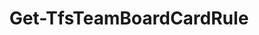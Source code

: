﻿---
title: Get-TfsTeamBoardCardRule
breadcrumbs: [ "Team", "Board" ]
parent: "Team.Board"
description: "Gets one or more team board card rules. "
remarks: 
parameterSets: 
  "_All_": [ Board, Collection, Project, Rule, RuleType, Server, Team ] 
  "__AllParameterSets":  
    Rule: 
      type: "object"  
      position: "0"  
    Board: 
      type: "object"  
    Collection: 
      type: "object"  
    Project: 
      type: "object"  
    RuleType: 
      type: "CardRuleType"  
    Server: 
      type: "object"  
    Team: 
      type: "object" 
parameters: 
  - name: "Rule" 
    description: "Specifies the rule name. Wildcards are supported. When omitted, returns all card rules in the given board. " 
    globbing: false 
    position: 0 
    type: "object" 
    defaultValue: "*" 
  - name: "RuleType" 
    description: "Specifies the kind of rule to return. When omitted, returns both rule types (card color and tag color). Possible values: CardColor, TagColor, All" 
    globbing: false 
    type: "CardRuleType" 
    defaultValue: "All" 
  - name: "Board" 
    description: "Specifies the board name. " 
    globbing: false 
    pipelineInput: "true (ByValue)" 
    type: "object" 
  - name: "Team" 
    description: "Specifies the name of the Team, its ID (a GUID), or a Microsoft.TeamFoundation.Core.WebApi.WebApiTeam object to connect to. When omitted, it defaults to the connection set by Connect-TfsTeam (if any). For more details, see the Get-TfsTeam cmdlet. " 
    globbing: false 
    type: "object" 
  - name: "Project" 
    description: "Specifies the name of the Team Project, its ID (a GUID), or a Microsoft.TeamFoundation.Core.WebApi.TeamProject object to connect to. When omitted, it defaults to the connection set by Connect-TfsTeamProject (if any). For more details, see the Get-TfsTeamProject cmdlet. " 
    globbing: false 
    type: "object" 
  - name: "Collection" 
    description: "Specifies the URL to the Team Project Collection or Azure DevOps Organization to connect to, a TfsTeamProjectCollection object (Windows PowerShell only), or a VssConnection object. You can also connect to an Azure DevOps Services organizations by simply providing its name instead of the full URL. For more details, see the Get-TfsTeamProjectCollection cmdlet. When omitted, it defaults to the connection set by Connect-TfsTeamProjectCollection (if any). " 
    globbing: false 
    type: "object" 
    aliases: [ Organization ] 
  - name: "Organization" 
    description: "Specifies the URL to the Team Project Collection or Azure DevOps Organization to connect to, a TfsTeamProjectCollection object (Windows PowerShell only), or a VssConnection object. You can also connect to an Azure DevOps Services organizations by simply providing its name instead of the full URL. For more details, see the Get-TfsTeamProjectCollection cmdlet. When omitted, it defaults to the connection set by Connect-TfsTeamProjectCollection (if any). This is an alias of the Collection parameter." 
    globbing: false 
    type: "object" 
    aliases: [ Organization ] 
  - name: "Server" 
    description: "Specifies the URL to the Team Foundation Server to connect to, a TfsConfigurationServer object (Windows PowerShell only), or a VssConnection object. When omitted, it defaults to the connection set by Connect-TfsConfiguration (if any). For more details, see the Get-TfsConfigurationServer cmdlet. " 
    globbing: false 
    type: "object"
inputs: 
  - type: "System.Object" 
    description: "Specifies the board name. "
outputs: 
  - type: "Microsoft.TeamFoundation.Work.WebApi.Rule" 
    description: 
notes: 
relatedLinks: 
  - text: "Online Version:" 
    uri: "https://tfscmdlets.dev/docs/cmdlets/Team/Board/Get-TfsTeamBoardCardRule"
aliases: 
examples: 
---
